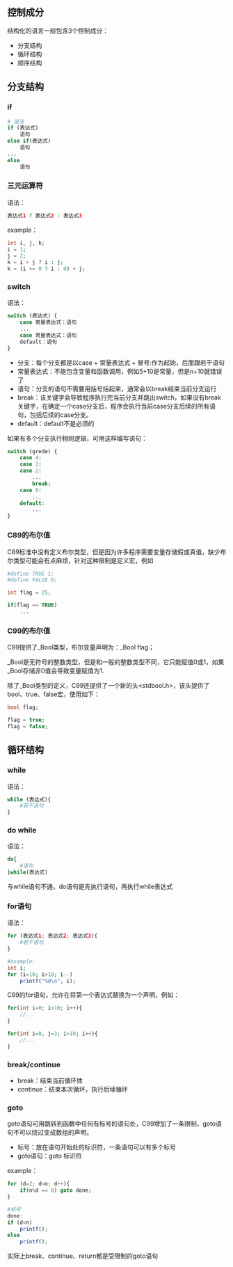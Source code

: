 ## 控制成分
结构化的语言一般包含3个控制成分：
- 分支结构
- 循环结构
- 顺序结构

## 分支结构
### if
```php
# 语法
if (表达式)
	语句
else if(表达式)
	语句
...
else
	语句
```

### 三元运算符
语法：
```php
表达式1 ? 表达式2 : 表达式3
```
example：
```php
int i, j, k;
i = 1;
j = 2;
k = i > j ? i : j;
k = (i >= 0 ? i : 0) + j;
```

### switch
语法：
```php
switch (表达式) {
	case 常量表达式：语句
	...
	case 常量表达式：语句
	default：语句
}
```
- 分支：每个分支都是以case + 常量表达式 + 冒号:作为起始，后面跟若干语句 
- 常量表达式：不能包含变量和函数调用，例如5+10是常量，但是n+10就错误了
- 语句：分支的语句不需要用括号括起来，通常会以break结束当前分支运行
- break：该关键字会导致程序执行完当前分支并跳出switch，如果没有break关键字，在确定一个case分支后，程序会执行当前case分支后续的所有语句，包括后续的case分支。
- default：default不是必须的

如果有多个分支执行相同逻辑，可用这样编写语句：
```php
switch (grede) {
	case 4:
	case 3:
	case 2:
		...
		break;
	case 0:
		...
	default:
		...
}
```

### C89的布尔值
C89标准中没有定义布尔类型，但是因为许多程序需要变量存储假或真值，缺少布尔类型可能会有点麻烦，针对这种限制是定义宏，例如
```php
#define TRUE 1;
#define FALSE 0;

int flag = 25;

if(flag == TRUE)
	...
```

### C99的布尔值
C99提供了_Bool类型，布尔变量声明为：_Bool flag；

_Bool是无符号的整数类型，但是和一般的整数类型不同，它只能赋值0或1，如果_Bool存储非0值会导致变量赋值为1.

除了_Bool类型的定义，C99还提供了一个新的头<stdbool.h>，该头提供了bool、true、false宏，使用如下：
```php
bool flag;

flag = true;
flag = false;
```

## 循环结构
### while
语法：
```php
while (表达式){
	#若干语句
}
```

### do while
语法：
```php
do{
	#语句
}while(表达式)

```
与while语句不通，do语句是先执行语句，再执行while表达式

### for语句
语法：
```php
for (表达式1; 表达式2; 表达式3){
	#若干语句
}

#example:
int i;
for (i=10; i>10; i--)
	printf("%d\n", i);
```

C99的for语句，允许在将第一个表达式替换为一个声明，例如：
```php
for(int i=0; i>10; i++){
	//...
}

for(int i=0, j=3; i>10; i++){
	//...
}
```

### break/continue
- break：结束当前循环体
- continue：结束本次循环，执行后续循环

### goto
goto语句可用跳转到函数中任何有标号的语句处，C99增加了一条限制，goto语句不可以绕过变成数组的声明。

- 标号：放在语句开始处的标识符，一条语句可以有多个标号
- goto语句：goto 标识符

example：
```php
for (d=2; d<n; d++){
	if(n%d == 0) goto done;
}

#标号
done:
if (d<n)
	printf();
else
	printf();
```
实际上break、continue、return都是受限制的goto语句